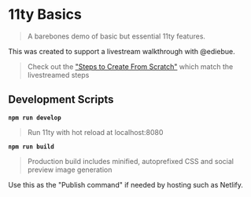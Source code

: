 # 11ty Basics

> A barebones demo of basic but essential 11ty features.

This was created to support a livestream walkthrough with @ediebue.

> Check out the ["Steps to Create From Scratch"](https://github.com/5t3ph/11ty-basics/blob/master/StepsToCreate.md) which match the livestreamed steps

## Development Scripts

**`npm run develop`**

> Run 11ty with hot reload at localhost:8080

**`npm run build`**

> Production build includes minified, autoprefixed CSS and social preview image generation

Use this as the "Publish command" if needed by hosting such as Netlify.
